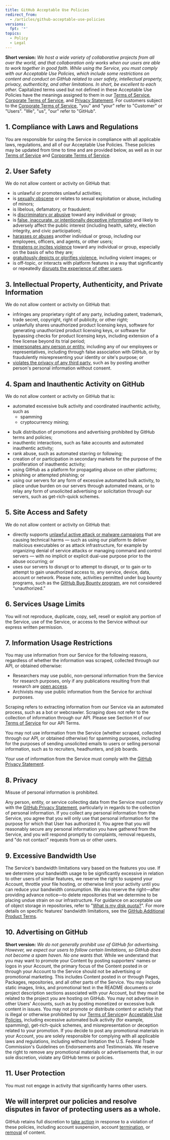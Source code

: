 ```yaml
---
title: GitHub Acceptable Use Policies
redirect_from:
  - /articles/github-acceptable-use-policies
versions:
  fpt: '*'
topics:
  - Policy
  - Legal
---
```

**Short version:** _We host a wide variety of collaborative projects from all over the world, and that collaboration only works when our users are able to work together in good faith. While using the Service, you must comply with our Acceptable Use Policies, which include some restrictions on content and conduct on GitHub related to user safety, intellectual property, privacy, authenticity, and other limitations. In short, be excellent to each other._
Capitalized terms used but not defined in these Acceptable Use Policies have the meanings assigned to them in our [Terms of Service](/articles/github-terms-of-service), [Corporate Terms of Service](/articles/github-corporate-terms-of-service), and [Privacy Statement](/articles/github-privacy-statement). For customers subject to the [Corporate Terms of Service](/articles/github-corporate-terms-of-service), "you" and "your" refer to "Customer" or "Users". "We", "us", "our" refer to "GitHub".
## 1. Compliance with Laws and Regulations
You are responsible for using the Service in compliance with all applicable laws, regulations, and all of our Acceptable Use Policies. These policies may be updated from time to time and are provided below, as well as in our [Terms of Service](/articles/github-terms-of-service) and [Corporate Terms of Service](/articles/github-corporate-terms-of-service).
## 2. User Safety
We do not allow content or activity on GitHub that:
- is unlawful or promotes unlawful activities;
- is [sexually obscene](/github/site-policy/github-sexually-obscene-content) or relates to sexual exploitation or abuse, including of minors;
- is libelous, defamatory, or fraudulent;
- is [discriminatory or abusive](/github/site-policy/github-hate-speech-and-discrimination) toward any individual or group;
- is [false, inaccurate, or intentionally deceptive information](/github/site-policy/github-misinformation-and-disinformation) and likely to adversely affect the public interest (including health, safety, election integrity, and civic participation);
- [harasses or abuses](/github/site-policy/github-bullying-and-harassment) another individual or group, including our employees, officers, and agents, or other users;
- [threatens or incites violence](/github/site-policy/github-threats-of-violence-and-gratuitously-violent-content) toward any individual or group, especially on the basis of who they are; 
- [gratuitously depicts or glorifies violence](/github/site-policy/github-threats-of-violence-and-gratuitously-violent-content), including violent images; or
- is off-topic, or interacts with platform features in a way that significantly or repeatedly [disrupts the experience of other users](/github/site-policy/github-disrupting-the-experience-of-other-users).
## 3. Intellectual Property, Authenticity, and Private Information
We do not allow content or activity on GitHub that:
- infringes any proprietary right of any party, including patent, trademark, trade secret, copyright, right of publicity, or other right;
- unlawfully shares unauthorized product licensing keys, software for generating unauthorized product licensing keys, or software for bypassing checks for product licensing keys, including extension of a free license beyond its trial period;
- [impersonates any person or entity](/github/site-policy/github-impersonation), including any of our employees or representatives, including through false association with GitHub, or by fraudulently misrepresenting your identity or site's purpose; or
- [violates the privacy of any third party](/github/site-policy/github-doxxing-and-invasion-of-privacy), such as by posting another person's personal information without consent.
## 4. Spam and Inauthentic Activity on GitHub
We do not allow content or activity on GitHub that is:
- automated excessive bulk activity and coordinated inauthentic activity, such as 
   * spamming 
   * cryptocurrency mining;
* bulk distribution of promotions and advertising prohibited by GitHub terms and policies;
* inauthentic interactions, such as fake accounts and automated inauthentic activity;
* rank abuse, such as automated starring or following;
* creation of or participation in secondary markets for the purpose of the proliferation of inauthentic activity;
* using GitHub as a platform for propagating abuse on other platforms;
* phishing or attempted phishing; or
* using our servers for any form of excessive automated bulk activity, to place undue burden on our servers through automated means, or to relay any form of unsolicited advertising or solicitation through our servers, such as get-rich-quick schemes.
## 5. Site Access and Safety
We do not allow content or activity on GitHub that:
- directly supports [unlawful active attack or malware campaigns](/github/site-policy/github-active-malware-or-exploits) that are causing technical harms — such as using our platform to deliver malicious executables or as attack infrastructure, for example by organizing denial of service attacks or managing command and control servers — with no implicit or explicit dual-use purpose prior to the abuse occurring; or
- uses our servers to disrupt or to attempt to disrupt, or to gain or to attempt to gain unauthorized access to, any service, device, data, account or network. Please note, activities permitted under bug bounty programs, such as the [GitHub Bug Bounty program](https://bounty.github.com), are not considered “unauthorized.”
## 6. Services Usage Limits
You will not reproduce, duplicate, copy, sell, resell or exploit any portion of the Service, use of the Service, or access to the Service without our express written permission.
## 7. Information Usage Restrictions
You may use information from our Service for the following reasons, regardless of whether the information was scraped, collected through our API, or obtained otherwise:
-  Researchers may use public, non-personal information from the Service for research purposes, only if any publications resulting from that research are [open access](https://en.wikipedia.org/wiki/Open_access).
-  Archivists may use public information from the Service for archival purposes.

 Scraping refers to extracting information from our Service via an automated process, such as a bot or webcrawler. Scraping does not refer to the collection of information through our API. Please see Section H of our [Terms of Service](/articles/github-terms-of-service#h-api-terms) for our API Terms. 

 You may not use information from the Service (whether scraped, collected through our API, or obtained otherwise) for spamming purposes, including for the purposes of sending unsolicited emails to users or selling personal information, such as to recruiters, headhunters, and job boards.

 Your use of information from the Service must comply with the [GitHub Privacy Statement](/github/site-policy/github-privacy-statement).

 ## 8. Privacy
 Misuse of personal information is prohibited.

 Any person, entity, or service collecting data from the Service must comply with the [GitHub Privacy Statement](/articles/github-privacy-statement), particularly in regards to the collection of personal information. If you collect any personal information from the Service, you agree that you will only use that personal information for the purpose for which that User has authorized it. You agree that you will reasonably secure any personal information you have gathered from the Service, and you will respond promptly to complaints, removal requests, and "do not contact" requests from us or other users.

 ## 9. Excessive Bandwidth Use
 The Service's bandwidth limitations vary based on the features you use. If we determine your bandwidth usage to be significantly excessive in relation to other users of similar features, we reserve the right to suspend your Account, throttle your file hosting, or otherwise limit your activity until you can reduce your bandwidth consumption. We also reserve the right—after providing advance notice—to delete repositories that we determine to be placing undue strain on our infrastructure. For guidance on acceptable use of object storage in repositories, refer to "[What is my disk quota?](/github/managing-large-files/what-is-my-disk-quota)". For more details on specific features' bandwidth limitations, see the [GitHub Additional Product Terms](/github/site-policy/github-additional-product-terms).
## 10. Advertising on GitHub
**Short version:** *We do not generally prohibit use of GitHub for advertising. However, we expect our users to follow certain limitations, so GitHub does not become a spam haven. No one wants that.*
While we understand that you may want to promote your Content by posting supporters' names or logos in your Account, the primary focus of the Content posted in or through your Account to the Service should not be advertising or promotional marketing. This includes Content posted in or through Pages, Packages, repositories, and all other parts of the Service. You may include static images, links, and promotional text in the README documents or project description sections associated with your Account, but they must be related to the project you are hosting on GitHub. You may not advertise in other Users' Accounts, such as by posting monetized or excessive bulk content in issues.
You may not promote or distribute content or activity that is illegal or otherwise prohibited by our [Terms of Service](/github/site-policy/github-terms-of-service/)or [Acceptable Use Policies](/github/site-policy/github-acceptable-use-policies/), including excessive automated bulk activity (for example, spamming), get-rich-quick schemes, and misrepresentation or deception related to your promotion.
If you decide to post any promotional materials in your Account, you are solely responsible for complying with all applicable laws and regulations, including without limitation the U.S. Federal Trade Commission's Guidelines on Endorsements and Testimonials. We reserve the right to remove any promotional materials or advertisements that, in our sole discretion, violate any GitHub terms or policies.
## 11. User Protection
You must not engage in activity that significantly harms other users.   
  
We will interpret our policies and resolve disputes in favor of protecting users as a whole.
---
GitHub retains full discretion to [take action](/github/site-policy/github-community-guidelines#what-happens-if-someone-violates-githubs-policies) in response to a violation of these policies, including account suspension, account [termination](/github/site-policy/github-terms-of-service#3-github-may-terminate), or [removal](/github/site-policy/github-terms-of-service#2-github-may-remove-content) of content.

